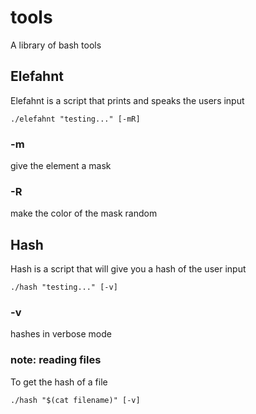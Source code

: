 # tools
  A library of bash tools
    
## Elefahnt
  Elefahnt is a script that prints and speaks the users input
  ```
  ./elefahnt "testing..." [-mR]
  ```
### -m
  give the element a mask
  
### -R
  make the color of the mask random
 
## Hash
  Hash is a script that will give you a hash of the user input
  ```
  ./hash "testing..." [-v]
  ```
### -v
  hashes in verbose mode
  
### note: reading files
  To get the hash of a file
  ```
  ./hash "$(cat filename)" [-v]
  ```
